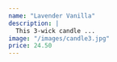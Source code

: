 ```yaml
---
name: "Lavender Vanilla"
description: |
  This 3-wick candle ...
image: "/images/candle3.jpg"
price: 24.50
---
```

